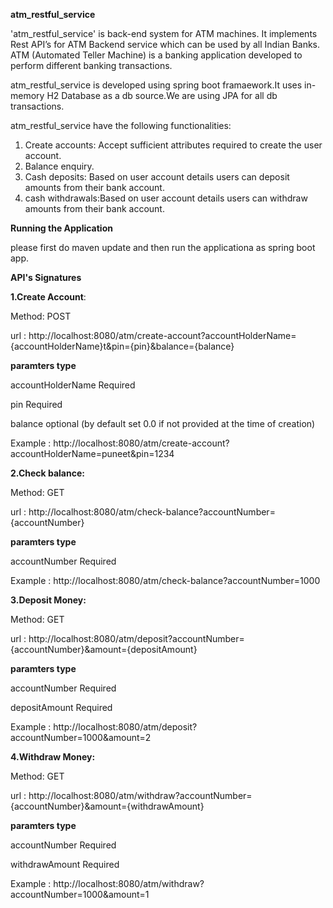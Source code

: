 
**atm_restful_service**

'atm_restful_service' is back-end system for ATM machines. It implements Rest API’s for ATM Backend service which can be used by all Indian Banks. ATM (Automated  Teller Machine) is a banking application developed to perform different banking transactions.

atm_restful_service is developed using spring boot framaework.It uses in-memory H2 Database as a db source.We are using JPA for all db transactions.

atm_restful_service have the following functionalities:

1. Create accounts: Accept sufficient attributes required to create the user account.
2. Balance enquiry.
3. Cash deposits: Based on user account details users can deposit amounts from their bank account.
4. cash withdrawals:Based on user account details users can withdraw amounts from their bank account.

**Running the Application**

please first do maven update and then run the applicationa as spring boot app.

**API's Signatures**

**1.Create Account**: 

Method: POST

url   : http://localhost:8080/atm/create-account?accountHolderName={accountHolderName}t&pin={pin}&balance={balance}


**paramters               type** 

  accountHolderName       Required
  
  pin                     Required
  
  balance                 optional (by default set 0.0 if not provided at the time of creation)
  

Example  :   http://localhost:8080/atm/create-account?accountHolderName=puneet&pin=1234

**2.Check balance:** 
 
 Method: GET
 
 url   : http://localhost:8080/atm/check-balance?accountNumber={accountNumber}

 
 **paramters               type**  
 
 accountNumber           Required
  
 
 Example  :   http://localhost:8080/atm/check-balance?accountNumber=1000

**3.Deposit Money:**
 
 Method: GET
 
 url   : http://localhost:8080/atm/deposit?accountNumber={accountNumber}&amount={depositAmount}

 
 **paramters               type** 
 
 accountNumber           Required
 
 depositAmount           Required
  
  
  Example  :   http://localhost:8080/atm/deposit?accountNumber=1000&amount=2
  
 **4.Withdraw Money:**
  
  Method: GET
  
  url   : http://localhost:8080/atm/withdraw?accountNumber={accountNumber}&amount={withdrawAmount}

  
 **paramters               type**  
  
  accountNumber           Required
  
  withdrawAmount           Required 

  
  Example  :   http://localhost:8080/atm/withdraw?accountNumber=1000&amount=1

